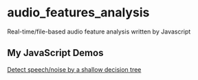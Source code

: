 # audio_features_analysis
Real-time/file-based audio feature analysis written by Javascript

## My JavaScript Demos
[Detect speech/noise by a shallow decision tree](https://github.com/zhiyuan8/audio_features_analysis/blob/master/audio_in_developing_now.html)
